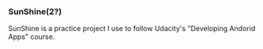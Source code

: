 ### SunShine(2?)

SunShine is a practice project I use to follow Udacity's "Developing Andorid Apps" course.

